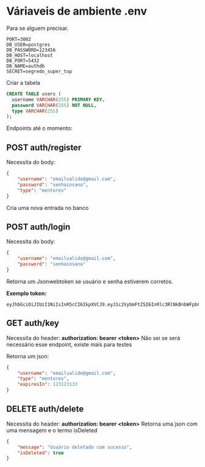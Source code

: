 # Váriaveis de ambiente .env
Para se alguem precisar.
```
PORT=3002
DB_USER=postgres
DB_PASSWORD=123456
DB_HOST=localhost
DB_PORT=5432
DB_NAME=authdb
SECRET=segredo_super_top
```

Criar a tabela
```sql
CREATE TABLE users (
  username VARCHAR(255) PRIMARY KEY,
  password VARCHAR(255) NOT NULL,
  type VARCHAR(255)
);
```

Endpoints até o momento:

## POST auth/register
Necessita do body:
```json
{
    "username": "emailvalido@gmail.com",
    "password": "senhainsana",
    "type": "mentores"
}
```
Cria uma nova entrada no banco

## POST auth/login
Necessita do body:
```json
{
    "username": "emailvalido@gmail.com",
    "password": "senhainsana"
}
```
Retorna um Jsonwebtoken se usuário e senha estiverem corretos.

**Exemplo token:**
```
eyJhbGciOiJIUzI1NiIsInR5cCI6IkpXVCJ9.eyJ1c2VybmFtZSI6InRlc3RlNkBnbWFpbC5jb20iLCJ0eXBlIjoiTWVudG9yZXMiLCJpYXQiOjE3NDU2MTk5MDYsImV4cCI6MTc0NTYyMzUwNn0.GV_K0y0U6zazJO9y_5p4ihfsP0CC8iKUtTU3DDCLyec
```

## GET auth/key
Necessita do header: **authorization: bearer \<token\>**
Não sei se será necessário esse endpoint, existe mais para testes

Retorna um json:
```json
{
    "username": "emailvalido@gmail.com",
    "type": "mentores",
    "expiresIn": 123123133
}
```

## DELETE auth/delete
Necessita do header: **authorization: bearer \<token\>**
Retorna uma json com uma mensagem e o termo isDeleted
```json
{
    "message": "Usuário deletado com sucesso",
    "isDeleted": true
}
```
